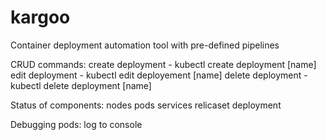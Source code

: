 # kargoo
Container deployment automation tool with pre-defined pipelines

CRUD commands:
  create deployment     -    kubectl create deployment [name] 
  edit deployment       -    kubectl edit deployement [name]
  delete deployment     -    kubectl delete deployment [name]

Status of components:
  nodes
  pods
  services
  relicaset
  deployment

Debugging pods:
  log to console
  
